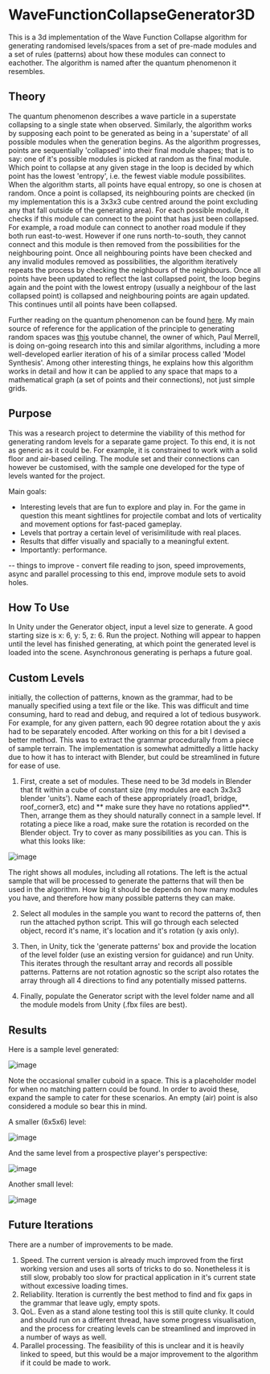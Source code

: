 # WaveFunctionCollapseGenerator3D
 
This is a 3d implementation of the Wave Function Collapse algorithm for generating randomised levels/spaces from a set of pre-made modules and a set of rules (patterns) about how these modules can connect to eachother. The algorithm is named after the quantum phenomenon it resembles. 

## Theory

The quantum phenomenon describes a wave particle in a superstate collapsing to a single state when observed. Similarly, the algorithm works by supposing each point to be generated as being in a 'superstate' of all possible modules when the generation begins. As the algorithm progresses, points are sequentially 'collapsed' into their final module shapes; that is to say: one of it's possible modules is picked at random as the final module. Which point to collapse at any given stage in the loop is decided by which point has the lowest 'entropy', i.e. the fewest viable module possibilites. When the algorithm starts, all points have equal entropy, so one is chosen at random.
Once a point is collapsed, its neighbouring points are checked (in my implementation this is a 3x3x3 cube centred around the point excluding any that fall outside of the generating area). For each possible module, it checks if this module can connect to the point that has just been collapsed. For example, a road module can connect to another road module if they both run east-to-west. However if one runs north-to-south, they cannot connect and this module is then removed from the possibilities for the neighbouring point. Once all neighbouring points have been checked and any invalid modules removed as possibilities, the algorithm iteratively repeats the process by checking the neighbours of the neighbours.
Once all points have been updated to reflect the last collapsed point, the loop begins again and the point with the lowest entropy (usually a neighbour of the last collapsed point) is collapsed and neighbouring points are again updated. This continues until all points have been collapsed.

Further reading on the quantum phenomenon can be found [here](https://en.wikipedia.org/wiki/Wave_function_collapse). My main source of reference for the application of the principle to generating random spaces was [this](https://www.youtube.com/@PaulMerrellResearch) youtube channel, the owner of which, Paul Merrell, is doing on-going research into this and similar algorithms, including a more well-developed earlier iteration of his of a similar process called 'Model Synthesis'. Among other interesting things, he explains how this algorithm works in detail and how it can be applied to any space that maps to a mathematical graph (a set of points and their connections), not just simple grids.

## Purpose

This was a research project to determine the viability of this method for generating random levels for a separate game project. To this end, it is not as generic as it could be. For example, it is constrained to work with a solid floor and air-based ceiling. The module set and their connections can however be customised, with the sample one developed for the type of levels wanted for the project.

Main goals:
- Interesting levels that are fun to explore and play in. For the game in question this meant sightlines for projectile combat and lots of verticality and movement options for fast-paced gameplay.
- Levels that portray a certain level of verisimilitude with real places.
- Results that differ visually and spacially to a meaningful extent.
- Importantly: performance.


-- things to improve - convert file reading to json, speed improvements, async and parallel processing to this end, improve module sets to avoid holes.

## How To Use

In Unity under the Generator object, input a level size to generate. A good starting size is x: 6, y: 5, z: 6. Run the project. Nothing will appear to happen until the level has finished generating, at which point the generated level is loaded into the scene. Asynchronous generating is perhaps a future goal.

## Custom Levels

initially, the collection of patterns, known as the grammar, had to be manually specified using a text file or the like. This was difficult and time consuming, hard to read and debug, and required a lot of tedious busywork. For example, for any given pattern, each 90 degree rotation about the y axis had to be separately encoded.
After working on this for a bit I devised a better method. This was to extract the grammar procedurally from a piece of sample terrain. The implementation is somewhat admittedly a little hacky due to how it has to interact with Blender, but could be streamlined in future for ease of use.

1. First, create a set of modules. These need to be 3d models in Blender that fit within a cube of constant size (my modules are each 3x3x3 blender 'units'). Name each of these appropriately (road1, bridge, roof_corner3, etc) and ** make sure they have no rotations applied**. Then, arrange them as they should naturally connect in a sample level. If rotating a piece like a road, make sure the rotation is recorded on the Blender object. Try to cover as many possibilities as you can. 
This is what this looks like:

![image](https://github.com/user-attachments/assets/a87a2252-c5b9-4949-8080-729df2a9796a)

The right shows all modules, including all rotations. The left is the actual sample that will be processed to generate the patterns that will then be used in the algorithm. How big it should be depends on how many modules you have, and therefore how many possible patterns they can make.

2. Select all modules in the sample you want to record the patterns of, then run the attached python script. This will go through each selected object, record it's name, it's location and it's rotation (y axis only).
  
3. Then, in Unity, tick the 'generate patterns' box and provide the location of the level folder (use an existing version for guidance) and run Unity. This iterates through the resultant array and records all possible patterns. Patterns are not rotation agnostic so the script also rotates the array through all 4 directions to find any potentially missed patterns.

4. Finally, populate the Generator script with the level folder name and all the module models from Unity (.fbx files are best).

## Results

Here is a sample level generated:

![image](https://github.com/user-attachments/assets/75943a04-229d-4fb1-b713-96f3cceee979)

Note the occasional smaller cuboid in a space. This is a placeholder model for when no matching pattern could be found. In order to avoid these, expand the sample to cater for these scenarios. An empty (air) point is also considered a module so bear this in mind.

A smaller (6x5x6) level:

![image](https://github.com/user-attachments/assets/46a76d96-77ca-46a8-9781-2d51321450ff)

And the same level from a prospective player's perspective:

![image](https://github.com/user-attachments/assets/5b71c5bc-2993-4fec-a2ce-8610684ee8f3)

Another small level:

![image](https://github.com/user-attachments/assets/f5e7fdce-d404-4066-ae4c-74ca70974abc)


## Future Iterations

There are a number of improvements to be made.

1. Speed. The current version is already much improved from the first working version and uses all sorts of tricks to do so. Nonetheless it is still slow, probably too slow for practical application in it's current state without excessive loading times.
2. Reliability. Iteration is currently the best method to find and fix gaps in the grammar that leave ugly, empty spots.
3. QoL. Even as a stand alone testing tool this is still quite clunky. It could and should run on a different thread, have some progress visualisation, and the process for creating levels can be streamlined and improved in a number of ways as well.
4. Parallel processing. The feasibility of this is unclear and it is heavily linked to speed, but this would be a major improvement to the algorithm if it could be made to work.
